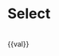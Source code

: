 # Select

<br>

<div>
  <div>{{val}}</div>
  <ot-select :options="options" @change="val = $event.detail" placeholder="请输入"/>
</div>

<script setup>
  import { ref } from 'vue'
  import { html } from 'others-ui'

  const val = ref(0)

  const options = [
    {
      label: html`
        <style>
          .color-red {
            color: red;
          }
        <\/style>
        <span class="color-red">第一个</span>
      `,
      value: "1"
    },
    {
      label: '第二个',
      value: "2"
    },
    {
      label: '第三个',
      value: "3"
    },
    {
      label: '第四个',
      value: "4"
    },
    {
      label: '第五个',
      value: "5"
    }
  ]
</script>


